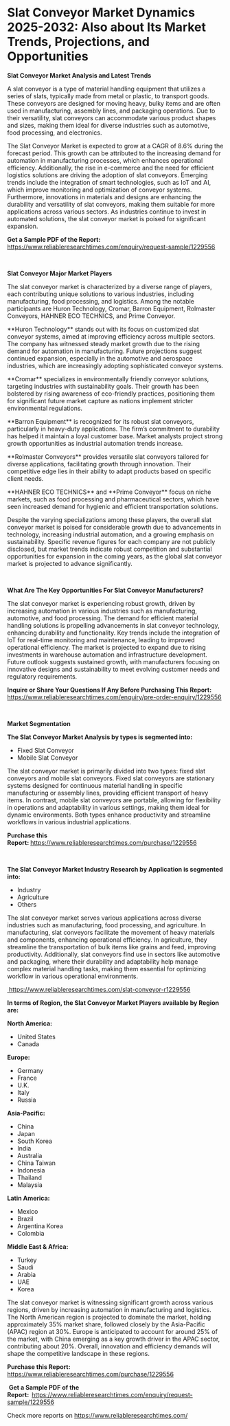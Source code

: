 <p><h1>Slat Conveyor Market Dynamics 2025-2032: Also about Its Market Trends, Projections, and Opportunities</h1></p><p><strong>Slat Conveyor Market Analysis and Latest Trends</strong></p>
<p><p>A slat conveyor is a type of material handling equipment that utilizes a series of slats, typically made from metal or plastic, to transport goods. These conveyors are designed for moving heavy, bulky items and are often used in manufacturing, assembly lines, and packaging operations. Due to their versatility, slat conveyors can accommodate various product shapes and sizes, making them ideal for diverse industries such as automotive, food processing, and electronics.</p><p>The Slat Conveyor Market is expected to grow at a CAGR of 8.6% during the forecast period. This growth can be attributed to the increasing demand for automation in manufacturing processes, which enhances operational efficiency. Additionally, the rise in e-commerce and the need for efficient logistics solutions are driving the adoption of slat conveyors. Emerging trends include the integration of smart technologies, such as IoT and AI, which improve monitoring and optimization of conveyor systems. Furthermore, innovations in materials and designs are enhancing the durability and versatility of slat conveyors, making them suitable for more applications across various sectors. As industries continue to invest in automated solutions, the slat conveyor market is poised for significant expansion.</p></p>
<p><strong>Get a Sample PDF of the Report:&nbsp;</strong> <a href="https://www.reliableresearchtimes.com/enquiry/request-sample/1229556?utm_campaign=2193&utm_medium=2&utm_source=Github&utm_content=ia&utm_term=09042025&utm_id=slat-conveyor">https://www.reliableresearchtimes.com/enquiry/request-sample/1229556</a></p>
<p>&nbsp;</p>
<p><strong>Slat Conveyor Major Market Players</strong></p>
<p><p>The slat conveyor market is characterized by a diverse range of players, each contributing unique solutions to various industries, including manufacturing, food processing, and logistics. Among the notable participants are Huron Technology, Cromar, Barron Equipment, Rolmaster Conveyors, HAHNER ECO TECHNICS, and Prime Conveyor.</p><p>**Huron Technology** stands out with its focus on customized slat conveyor systems, aimed at improving efficiency across multiple sectors. The company has witnessed steady market growth due to the rising demand for automation in manufacturing. Future projections suggest continued expansion, especially in the automotive and aerospace industries, which are increasingly adopting sophisticated conveyor systems.</p><p>**Cromar** specializes in environmentally friendly conveyor solutions, targeting industries with sustainability goals. Their growth has been bolstered by rising awareness of eco-friendly practices, positioning them for significant future market capture as nations implement stricter environmental regulations.</p><p>**Barron Equipment** is recognized for its robust slat conveyors, particularly in heavy-duty applications. The firm’s commitment to durability has helped it maintain a loyal customer base. Market analysts project strong growth opportunities as industrial automation trends increase.</p><p>**Rolmaster Conveyors** provides versatile slat conveyors tailored for diverse applications, facilitating growth through innovation. Their competitive edge lies in their ability to adapt products based on specific client needs.</p><p>**HAHNER ECO TECHNICS** and **Prime Conveyor** focus on niche markets, such as food processing and pharmaceutical sectors, which have seen increased demand for hygienic and efficient transportation solutions.</p><p>Despite the varying specializations among these players, the overall slat conveyor market is poised for considerable growth due to advancements in technology, increasing industrial automation, and a growing emphasis on sustainability. Specific revenue figures for each company are not publicly disclosed, but market trends indicate robust competition and substantial opportunities for expansion in the coming years, as the global slat conveyor market is projected to advance significantly.</p></p>
<p>&nbsp;</p>
<p><strong>What Are The Key Opportunities For Slat Conveyor Manufacturers?</strong></p>
<p><p>The slat conveyor market is experiencing robust growth, driven by increasing automation in various industries such as manufacturing, automotive, and food processing. The demand for efficient material handling solutions is propelling advancements in slat conveyor technology, enhancing durability and functionality. Key trends include the integration of IoT for real-time monitoring and maintenance, leading to improved operational efficiency. The market is projected to expand due to rising investments in warehouse automation and infrastructure development. Future outlook suggests sustained growth, with manufacturers focusing on innovative designs and sustainability to meet evolving customer needs and regulatory requirements.</p></p>
<p><strong>Inquire or Share Your Questions If Any Before Purchasing This Report:</strong> <a href="https://www.reliableresearchtimes.com/enquiry/pre-order-enquiry/1229556?utm_campaign=2193&utm_medium=2&utm_source=Github&utm_content=ia&utm_term=09042025&utm_id=slat-conveyor">https://www.reliableresearchtimes.com/enquiry/pre-order-enquiry/1229556</a></p>
<p>&nbsp;</p>
<p><strong>Market Segmentation</strong></p>
<p><strong>The Slat Conveyor Market Analysis by types is segmented into:</strong></p>
<p><ul><li>Fixed Slat Conveyor</li><li>Mobile Slat Conveyor</li></ul></p>
<p><p>The slat conveyor market is primarily divided into two types: fixed slat conveyors and mobile slat conveyors. Fixed slat conveyors are stationary systems designed for continuous material handling in specific manufacturing or assembly lines, providing efficient transport of heavy items. In contrast, mobile slat conveyors are portable, allowing for flexibility in operations and adaptability in various settings, making them ideal for dynamic environments. Both types enhance productivity and streamline workflows in various industrial applications.</p></p>
<p><strong>Purchase this Report:&nbsp;</strong><a href="https://www.reliableresearchtimes.com/purchase/1229556?utm_campaign=2193&utm_medium=2&utm_source=Github&utm_content=ia&utm_term=09042025&utm_id=slat-conveyor">https://www.reliableresearchtimes.com/purchase/1229556</a></p>
<p>&nbsp;</p>
<p><strong>The Slat Conveyor Market Industry Research by Application is segmented into:</strong></p>
<p><ul><li>Industry</li><li>Agriculture</li><li>Others</li></ul></p>
<p><p>The slat conveyor market serves various applications across diverse industries such as manufacturing, food processing, and agriculture. In manufacturing, slat conveyors facilitate the movement of heavy materials and components, enhancing operational efficiency. In agriculture, they streamline the transportation of bulk items like grains and feed, improving productivity. Additionally, slat conveyors find use in sectors like automotive and packaging, where their durability and adaptability help manage complex material handling tasks, making them essential for optimizing workflow in various operational environments.</p></p>
<p><a href="https://www.reliableresearchtimes.com/slat-conveyor-r1229556?utm_campaign=2193&utm_medium=2&utm_source=Github&utm_content=ia&utm_term=09042025&utm_id=slat-conveyor">&nbsp;https://www.reliableresearchtimes.com/slat-conveyor-r1229556</a></p>
<p><strong>In terms of Region, the Slat Conveyor Market Players available by Region are:</strong></p>
<p>
    <p> <strong> North America: </strong>
        <ul>
            <li>United States</li>
            <li>Canada</li>
        </ul>
        </p> 
    <p> <strong> Europe: </strong>
        <ul>
            <li>Germany</li>
            <li>France</li>
            <li>U.K.</li>
            <li>Italy</li>
            <li>Russia</li>
        </ul>
        </p> 
    <p> <strong> Asia-Pacific: </strong>
        <ul>
            <li>China</li>
            <li>Japan</li>
            <li>South Korea</li>
            <li>India</li>
            <li>Australia</li>
            <li>China Taiwan</li>
            <li>Indonesia</li>
            <li>Thailand</li>
            <li>Malaysia</li>
        </ul>
        </p> 
    <p> <strong> Latin America: </strong>
        <ul>
            <li>Mexico</li>
            <li>Brazil</li>
            <li>Argentina Korea</li>
            <li>Colombia</li>
        </ul>
        </p> 
    <p> <strong> Middle East & Africa: </strong>
        <ul>
            <li>Turkey</li>
            <li>Saudi</li>
            <li>Arabia</li>
            <li>UAE</li>
            <li>Korea</li>
        </ul>
    </p>
    </p>
<p><p>The slat conveyor market is witnessing significant growth across various regions, driven by increasing automation in manufacturing and logistics. The North American region is projected to dominate the market, holding approximately 35% market share, followed closely by the Asia-Pacific (APAC) region at 30%. Europe is anticipated to account for around 25% of the market, with China emerging as a key growth driver in the APAC sector, contributing about 20%. Overall, innovation and efficiency demands will shape the competitive landscape in these regions.</p></p>
<p><strong>Purchase this Report: </strong><a href="https://www.reliableresearchtimes.com/purchase/1229556?utm_campaign=2193&utm_medium=2&utm_source=Github&utm_content=ia&utm_term=09042025&utm_id=slat-conveyor">https://www.reliableresearchtimes.com/purchase/1229556</a></p>
<p>&nbsp;<strong>Get a Sample PDF of the Report:&nbsp;&nbsp;</strong><a href="https://www.reliableresearchtimes.com/enquiry/request-sample/1229556?utm_campaign=2193&utm_medium=2&utm_source=Github&utm_content=ia&utm_term=09042025&utm_id=slat-conveyor">https://www.reliableresearchtimes.com/enquiry/request-sample/1229556</a></p>
<p><strong></strong></p>
<p>Check more reports on <a href="https://www.reliableresearchtimes.com/?utm_campaign=2193&utm_medium=2&utm_source=Github&utm_content=ia&utm_term=09042025&utm_id=slat-conveyor">https://www.reliableresearchtimes.com/</a></p>